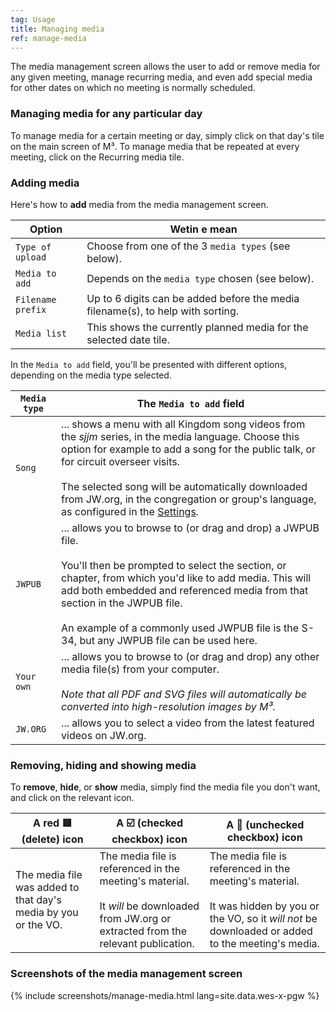 ```yaml
---
tag: Usage
title: Managing media
ref: manage-media
---
```


The media management screen allows the user to add or remove media for any given meeting, manage recurring media, and even add special media for other dates on which no meeting is normally scheduled.

### Managing media for any particular day

To manage media for a certain meeting or day, simply click on that day's tile on the main screen of M³. To manage media that be repeated at every meeting, click on the Recurring media tile.

### Adding media

Here's how to **add** media from the media management screen.

| Option            | Wetin e mean                                                                    |
| ----------------- | ------------------------------------------------------------------------------- |
| `Type of upload`  | Choose from one of the 3 `media types` (see below).                             |
| `Media to add`    | Depends on the `media type` chosen (see below).                                 |
| `Filename prefix` | Up to 6 digits can be added before the media filename(s), to help with sorting. |
| `Media list`      | This shows the currently planned media for the selected date tile.              |

In the `Media to add` field, you'll be presented with different options, depending on the media type selected.

| `Media type` | The `Media to add` field                                                                                                                                                                                                                                                                                                                                                                    |
| ------------ | ------------------------------------------------------------------------------------------------------------------------------------------------------------------------------------------------------------------------------------------------------------------------------------------------------------------------------------------------------------------------------------------- |
| `Song`       | ... shows a menu with all Kingdom song videos from the *sjjm* series, in the media language. Choose this option for example to add a song for the public talk, or for circuit overseer visits. <br><br> The selected song will be automatically downloaded from JW.org, in the congregation or group's language, as configured in the [Settings]({{page.lang}}/#configuration). |
| `JWPUB`      | ... allows you to browse to (or drag and drop) a JWPUB file. <br><br> You'll then be prompted to select the section, or chapter, from which you'd like to add media. This will add both embedded and referenced media from that section in the JWPUB file. <br><br> An example of a commonly used JWPUB file is the S-34, but any JWPUB file can be used here.      |
| `Your own`   | ... allows you to browse to (or drag and drop) any other media file(s) from your computer. <br><br> *Note that all PDF and SVG files will automatically be converted into high-resolution images by M³.*                                                                                                                                                                        |
| `JW.ORG`     | ... allows you to select a video from the latest featured videos on JW.org.                                                                                                                                                                                                                                                                                                                 |

### Removing, hiding and showing media

To **remove**, **hide**, or **show** media, simply find the media file you don't want, and click on the relevant icon.

| A red 🟥 (delete) icon                                          | A ☑️ (checked checkbox) icon                                                                                                                                 | A 🔲 (unchecked checkbox) icon                                                                                                                                                |
| -------------------------------------------------------------- | ------------------------------------------------------------------------------------------------------------------------------------------------------------ | ---------------------------------------------------------------------------------------------------------------------------------------------------------------------------- |
| The media file was added to that day's media by you or the VO. | The media file is referenced in the meeting's material. <br><br> It *will* be downloaded from JW.org or extracted from the relevant publication. | The media file is referenced in the meeting's material. <br><br> It was hidden by you or the VO, so it *will not* be downloaded or added to the meeting's media. |

### Screenshots of the media management screen

{% include screenshots/manage-media.html lang=site.data.wes-x-pgw %}
